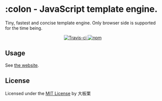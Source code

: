 # :colon - JavaScript template engine.

Tiny, fastest and concise template engine. Only browser side is supported for the time being.

<p align="center">
    <a href="https://travis-ci.org/colonjs/colon">
        <img src="https://travis-ci.org/colonjs/colon.svg?branch=master" alt="Travis-ci">
    </a>
    <a href="https://www.npmjs.com/package/colon">
        <img src="https://img.shields.io/npm/v/colon.svg" alt="npm">
    </a>
</p>

## Usage

See [the website](https://colonjs.github.io/).

## License

Licensed under the [MIT License](https://github.com/colonjs/colon/blob/master/LICENSE) by 大板栗
